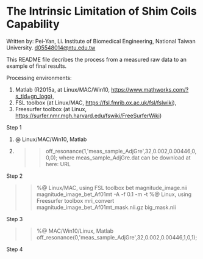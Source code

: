 # The Intrinsic Limitation of Shim Coils Capability

Written by:
Pei-Yan, Li.
Institute of Biomedical Engineering, 
National Taiwan University.
d05548014@ntu.edu.tw

This README file decribes the process from a measured raw data to an example of final results.

Processing environments: 
1. Matlab (R2015a, at Linux/MAC/Win10, https://www.mathworks.com/?s_tid=gn_logo), 
2. FSL toolbox (at Linux/MAC, https://fsl.fmrib.ox.ac.uk/fsl/fslwiki), 
3. Freesurfer toolbox (at Linux, https://surfer.nmr.mgh.harvard.edu/fswiki/FreeSurferWiki)

Step 1
1. @ Linux/MAC/Win10, Matlab
2. >> off_resonance(1,'meas_sample_AdjGre',32,0.002,0.00446,0,0,0);
  where meas_sample_AdjGre.dat can be download at here: URL

Step 2
>> %@ Linux/MAC, using FSL toolbox
>> bet magnitude_image.nii magnitude_image_bet_Af01mt -A -f 0.1 -m -t
>> %@ Linux, using Freesurfer toolbox
>> mri_convert magnitude_image_bet_Af01mt_mask.nii.gz big_mask.nii

Step 3
>> %@ MAC/Win10/Linux, Matlab
>> off_resonance(0,'meas_sample_AdjGre',32,0.002,0.00446,1,0,1);

Step 4
